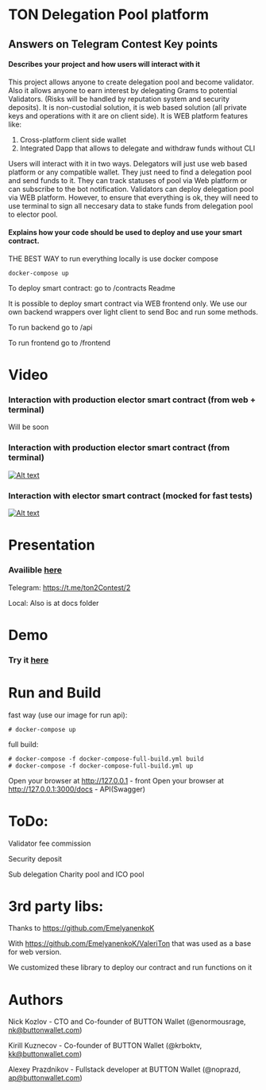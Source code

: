 # TON Delegation Pool platform
## Answers on Telegram Contest Key points
#### Describes your project and how users will interact with it 

This project allows anyone to create delegation pool and become validator. Also it allows anyone to earn interest by delegating Grams to potential Validators. (Risks will be handled by reputation system and security deposits). It is non-custodial solution, it is web based solution (all private keys and operations with it are on client side). 
 It is WEB platform features like:
 1. Cross-platform client side wallet
 2. Integrated Dapp that allows to delegate and withdraw funds without CLI

Users will interact with it in two ways. Delegators will just use web based platform or any compatible wallet. They just need to find a delegation pool and send funds to it. They can track statuses of pool via Web platform or can subscribe to the bot notification. Validators can deploy delegation pool via WEB platform. However, to ensure that everything is ok, they will need to use terminal to sign all neccesary data to stake funds from delegation pool to elector pool.

#### Explains how your code should be used to deploy and use your smart contract.


THE BEST WAY to run everything locally is use docker compose

```
docker-compose up
```

To deploy smart contract: go to /contracts Readme

It is possible to deploy smart contract via WEB frontend only. We use our own backend wrappers over light client to send Boc and run some methods.

To run backend go to /api 

To run frontend go to /frontend



# Video 
### Interaction with production elector smart contract (from web + terminal)
Will be soon
### Interaction with production elector smart contract (from terminal) 
[![Alt text](https://img.youtube.com/vi/gZh2N2zzxHg/0.jpg)](https://www.youtube.com/watch?v=gZh2N2zzxHg)
### Interaction with elector smart contract (mocked for fast tests)
[![Alt text](https://img.youtube.com/vi/y9RfvadfX2c/0.jpg)](https://www.youtube.com/watch?v=y9RfvadfX2c)

# Presentation

### Availible [here](https://t.me/ton2Contest/2)

Telegram: https://t.me/ton2Contest/2

Local: Also is at docs folder

# Demo
### Try it [here](https://contest.buttonwallet.com) 


# Run and Build

fast way (use our image for run api):
```
# docker-compose up
```

full build:
```
# docker-compose -f docker-compose-full-build.yml build
# docker-compose -f docker-compose-full-build.yml up
```

Open your browser at http://127.0.0.1 - front
Open your browser at http://127.0.0.1:3000/docs - API(Swagger)

# ToDo:
Validator fee commission

Security deposit

Sub delegation Charity pool and ICO pool

# 3rd party libs:

Thanks to https://github.com/EmelyanenkoK

With https://github.com/EmelyanenkoK/ValeriTon that was used as a base for web version.

We customized these library to deploy our contract and run functions on it


# Authors 

Nick Kozlov - CTO and Co-founder of BUTTON Wallet (@enormousrage, nk@buttonwallet.com)

Kirill Kuznecov - Co-founder of BUTTON Wallet (@krboktv, kk@buttonwallet.com)

Alexey Prazdnikov - Fullstack developer at BUTTON Wallet (@noprazd, ap@buttonwallet.com)


